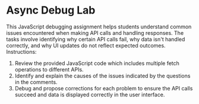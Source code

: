 # Async Debug Lab

This JavaScript debugging assignment helps students understand common issues encountered when making API calls and handling responses. The tasks involve identifying why certain API calls fail, why data isn't handled correctly, and why UI updates do not reflect expected outcomes.
Instructions:

1. Review the provided JavaScript code which includes multiple fetch operations to different APIs.
2. Identify and explain the causes of the issues indicated by the questions in the comments.
3. Debug and propose corrections for each problem to ensure the API calls succeed and data is displayed correctly in the user interface.
